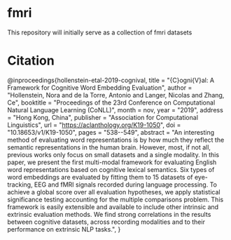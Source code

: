 # fmri

This repository will initially serve as a collection of fmri datasets 

# Citation

@inproceedings{hollenstein-etal-2019-cognival,
    title = "{C}ogni{V}al: A Framework for Cognitive Word Embedding Evaluation",
    author = "Hollenstein, Nora  and
      de la Torre, Antonio  and
      Langer, Nicolas  and
      Zhang, Ce",
    booktitle = "Proceedings of the 23rd Conference on Computational Natural Language Learning (CoNLL)",
    month = nov,
    year = "2019",
    address = "Hong Kong, China",
    publisher = "Association for Computational Linguistics",
    url = "https://aclanthology.org/K19-1050",
    doi = "10.18653/v1/K19-1050",
    pages = "538--549",
    abstract = "An interesting method of evaluating word representations is by how much they reflect the semantic representations in the human brain. However, most, if not all, previous works only focus on small datasets and a single modality. In this paper, we present the first multi-modal framework for evaluating English word representations based on cognitive lexical semantics. Six types of word embeddings are evaluated by fitting them to 15 datasets of eye-tracking, EEG and fMRI signals recorded during language processing. To achieve a global score over all evaluation hypotheses, we apply statistical significance testing accounting for the multiple comparisons problem. This framework is easily extensible and available to include other intrinsic and extrinsic evaluation methods. We find strong correlations in the results between cognitive datasets, across recording modalities and to their performance on extrinsic NLP tasks.",
}
